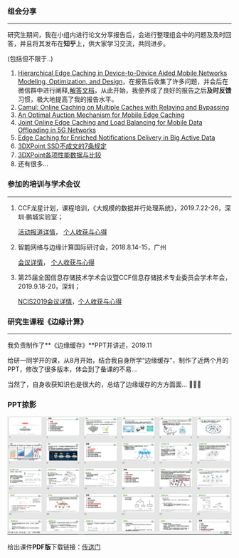 ### 组会分享

----

研究生期间，我在小组内进行论文分享报告后，会进行整理组会中的问题及及时回答，并且将其发布在**知乎**上，供大家学习交流，共同进步。

(包括但不限于..)

1. [Hierarchical Edge Caching in Device-to-Device Aided Mobile Networks Modeling, Optimization, and Design](https://github.com/zzy928/Dashboard/blob/master/190516%E8%AE%BA%E6%96%87%E9%98%85%E8%AF%BB%E5%88%86%E4%BA%ABHierarchical%20Edge%20Caching%20in%20Device-to-Device%20Aided%20Mobile%20Networks%20Modeling%2C%20Optimization%2C%20and%20Design.pdf)，在报告后收集了许多问题，并会后在微信群中进行阐释,[解答文档](https://github.com/zzy928/Dashboard/blob/master/190516%E8%AE%BA%E6%96%87%E9%97%AE%E9%A2%98%E6%94%B6%E9%9B%86%E4%B8%8E%E8%A7%A3%E7%AD%94.pdf)，从此开始，我便养成了良好的报告之后**及时反馈**习惯，极大地提高了我的报告水平。
2. [Camul: Online Caching on Multiple Caches with Relaying and Bypassing](https://zhuanlan.zhihu.com/p/66803591)
3. [An Optimal Auction Mechanism for Mobile Edge Caching](https://zhuanlan.zhihu.com/p/72170458)
4. [Joint Online Edge Caching and Load Balancing for Mobile Data Offloading in 5G Networks](https://github.com/zzy928/Dashboard/blob/master/%E5%AD%98%E5%82%A8%E7%BB%84%E4%BC%9A%E6%8A%A5%E5%91%8A20190910.pdf)
5. [Edge Caching for Enriched Notifications Delivery in Big Active Data](https://github.com/zzy928/Dashboard/blob/master/%E7%BB%84%E4%BC%9A%E6%8A%A5%E5%91%8A_190627.pdf)
7. [3DXPoint SSD不成文的7条规定](https://github.com/zzy928/Dashboard/blob/master/3DXPoint%20SSD%E4%B8%8D%E6%88%90%E6%96%87%E7%9A%847%E6%9D%A1%E8%A7%84%E5%AE%9A.pdf)
8. [3DXPoint各项性能数据与比较](https://github.com/zzy928/Dashboard/blob/master/3DXPoint%E5%90%84%E9%A1%B9%E6%80%A7%E8%83%BD%E6%95%B0%E6%8D%AE%E4%B8%8E%E6%AF%94%E8%BE%83.pdf)
9. 还有很多...



### 参加的培训与学术会议

----

1. CCF龙星计划，课程培训，《大规模的数据并行处理系统》，2019.7.22-26，深圳·鹏城实验室；

   [活动报道详情](https://www.ccf.org.cn/c/2019-08-16/668155.shtml)， [个人收获与心得]()

2. 智能网络与边缘计算国际研讨会，2018.8.14-15，广州

   [会议详情](http://maka.im/pcviewer/5453383/J44Y2VDQW5453383)， [个人收获与心得]()

3. 第25届全国信息存储技术学术会议暨CCF信息存储技术专业委员会学术年会，2019.9.18-20，深圳；

   [NCIS2019会议详情](https://ccfncis.github.io/ncis2019/)，[个人收获与心得]()



### 研究生课程《边缘计算》

----

我负责制作了**《边缘缓存》**PPT并讲述，2019.11

给研一同学开的课，从8月开始，结合我自身所学“边缘缓存”，制作了近两个月的PPT，修改了很多版本，体会到了备课的不易...

当然了，自身收获知识也是很大的，总结了边缘缓存的方方面面...
:muscle::muscle::muscle:

### PPT掠影

![PPT掠影](https://github.com/zzy928/Dashboard/blob/master/images/PPT%E6%8E%A0%E5%BD%B1.png?raw=true)

给出课件**PDF版**下载链接：[传送门](https://github.com/zzy928/Dashboard/blob/master/%E8%BE%B9%E7%BC%98%E7%BC%93%E5%AD%9820191030_v3.pdf)

